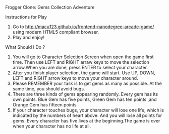 Frogger Clone: Gems Collection Adventure

Instructions for Play<br>
1. Go to http://macu123.github.io/frontend-nanodegree-arcade-game/ using modern HTML5 compliant browser.<br>
2. Play and enjoy!

What Should I Do ?
1. You will go to Character Selection Screen when open the game first
   time. Then use LEFT and RIGHT arraw keys to move the selection arrow.When you are done, press ENTER to select your character.<br>
2. After you finish player selection, the game will start. Use UP,
   DOWN, LEFT and RIGHT arrow keys to move your character around.<br>
3. Please REMEMBER your task is to get gems as many as possible. At 
   the same time, you should avoid bugs.<br>
4. There are three kinds of gems appearing randomly. Every gem has its
   own points. Blue Gem has five points, Green Gem has ten points ,and Orange Gem has fifteen points.<br>
5. If your character touches bugs, your character will lose one life,
   which is indicated by the numbers of heart above. And you will lose all points for gems. Every character has five lives at the beginning.The game is over when your character has no life at all.